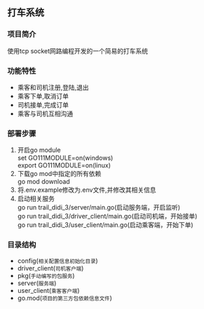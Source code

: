 ## 打车系统

### 项目简介
使用tcp socket网路编程开发的一个简易的打车系统

### 功能特性
<ul>
<li>乘客和司机注册,登陆,退出</li>
<li>乘客下单,取消订单</li>
<li>司机接单,完成订单</li>
<li>乘客与司机互相沟通</li>
</ul>

### 部署步骤
<ol>
<li>
开启go module<br>
set GO111MODULE=on(windows)<br>
export GO111MODULE=on(linux)
</li>
<li>
下载go mod中指定的所有依赖<br>
go mod download
</li>
<li>
将.env.example修改为.env文件,并修改其相关信息
</li>
<li>启动相关服务<br>
go run trail_didi_3/server/main.go(启动服务端，开启监听)<br>
go run trail_didi_3/driver_client/main.go(启动司机端，开始接单)<br>
go run trail_didi_3/user_client/main.go(启动乘客端，开始下单)<br>
</li>
</ol>

### 目录结构
* config(`相关配置信息初始化目录`)
* driver_client(`司机客户端`)
* pkg(`手动编写的包服务`)
* server(`服务端`)
* user_client(`乘客客户端`)
* go.mod(`项目的第三方包依赖信息文件`)



